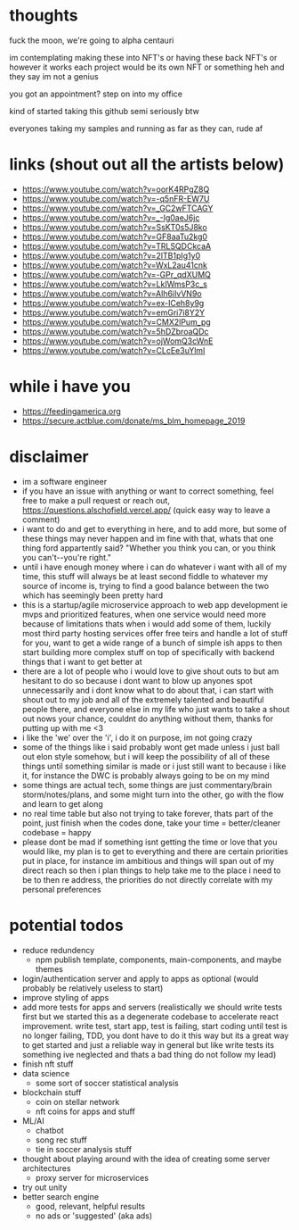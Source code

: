 # thoughts
fuck the moon, we're going to alpha centauri

im contemplating making these into NFT's or having these back NFT's or however it works
each project would be its own NFT or something
heh and they say im not a genius

you got an appointment? step on into my office

kind of started taking this github semi seriously btw

everyones taking my samples and running as far as they can, rude af

# links (shout out all the artists below)
- https://www.youtube.com/watch?v=oorK4RPgZ8Q
- https://www.youtube.com/watch?v=-q5nFR-EW7U
- https://www.youtube.com/watch?v=_GC2wFTCAGY
- https://www.youtube.com/watch?v=_-Ig0aeJ6jc
- https://www.youtube.com/watch?v=SsKT0s5J8ko
- https://www.youtube.com/watch?v=GF8aaTu2kg0
- https://www.youtube.com/watch?v=TRLSQDCkcaA
- https://www.youtube.com/watch?v=2lTB1pIg1y0
- https://www.youtube.com/watch?v=WxL2au41cnk
- https://www.youtube.com/watch?v=-GPr_qdXUMQ
- https://www.youtube.com/watch?v=LkIWmsP3c_s
- https://www.youtube.com/watch?v=Alh6iIvVN9o
- https://www.youtube.com/watch?v=ex-ICeh8y9g
- https://www.youtube.com/watch?v=emGri7i8Y2Y
- https://www.youtube.com/watch?v=CMX2lPum_pg
- https://www.youtube.com/watch?v=5hDZbroaQDc
- https://www.youtube.com/watch?v=ojWomQ3cWnE
- https://www.youtube.com/watch?v=CLcEe3uYlmI

# while i have you
- https://feedingamerica.org
- https://secure.actblue.com/donate/ms_blm_homepage_2019

# disclaimer
- im a software engineer
- if you have an issue with anything or want to correct something, feel free to make a pull request or reach out, https://questions.alschofield.vercel.app/ (quick easy way to leave a comment)
- i want to do and get to everything in here, and to add more, but some of these things may never happen and im fine with that, whats that one thing ford appartently said? "Whether you think you can, or you think you can't--you're right."
- until i have enough money where i can do whatever i want with all of my time, this stuff will always be at least second fiddle to whatever my source of income is, trying to find a good balance between the two which has seemingly been pretty hard
- this is a startup/agile microservice approach to web app development ie mvps and prioritized features, when one service would need more because of limitations thats when i would add some of them, luckily most third party hosting services offer free teirs and handle a lot of stuff for you, want to get a wide range of a bunch of simple ish apps to then start building more complex stuff on top of specifically with backend things that i want to get better at
- there are a lot of people who i would love to give shout outs to but am hesitant to do so because i dont want to blow up anyones spot unnecessarily and i dont know what to do about that, i can start with shout out to my job and all of the extremely talented and beautiful people there, and everyone else in my life who just wants to take a shout out nows your chance, couldnt do anything without them, thanks for putting up with me <3
- i like the 'we' over the 'i', i do it on purpose, im not going crazy
- some of the things like i said probably wont get made unless i just ball out elon style somehow, but i will keep the possibility of all of these things until something similar is made or i just still want to because i like it, for instance the DWC is probably always going to be on my mind
- some things are actual tech, some things are just commentary/brain storm/notes/plans, and some might turn into the other, go with the flow and learn to get along
- no real time table but also not trying to take forever, thats part of the point, just finish when the codes done, take your time = better/cleaner codebase = happy
- please dont be mad if something isnt getting the time or love that you would like, my plan is to get to everything and there are certain priorities put in place, for instance im ambitious and things will span out of my direct reach so then i plan things to help take me to the place i need to be to then re address, the priorities do not directly correlate with my personal preferences

# potential todos
- reduce redundency
  - npm publish template, components, main-components, and maybe themes 
- login/authentication server and apply to apps as optional (would probably be relatively useless to start)
- improve styling of apps
- add more tests for apps and servers (realistically we should write tests first but we started this as a degenerate codebase to accelerate react improvement. write test, start app, test is failing, start coding until test is no longer failing, TDD, you dont have to do it this way but its a great way to get started and just a reliable way in general but like write tests its something ive neglected and thats a bad thing do not follow my lead)
- finish nft stuff
- data science
  - some sort of soccer statistical analysis
- blockchain stuff
  - coin on stellar network
  - nft coins for apps and stuff
- ML/AI
  - chatbot
  - song rec stuff
  - tie in soccer analysis stuff
- thought about playing around with the idea of creating some server architectures
  - proxy server for microservices
- try out unity
- better search engine
  - good, relevant, helpful results
  - no ads or 'suggested' (aka ads)
